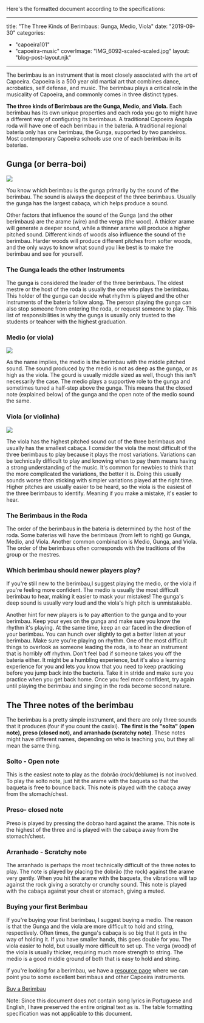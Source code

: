 Here's the formatted document according to the specifications:

---
title: "The Three Kinds of Berimbaus: Gunga, Medio, Viola"
date: "2019-09-30"
categories: 
  - "capoeira101"
  - "capoeira-music"
coverImage: "IMG_6092-scaled-scaled.jpg"
layout: "blog-post-layout.njk"
---

The berimbau is an instrument that is most closely associated with the art of Capoeira. Capoeira is a 500 year old martial art that combines dance, acrobatics, self defense, and music. The berimbau plays a critical role in the musicality of Capoeira, and commonly comes in three distinct types. 

**The three kinds of Berimbaus are the Gunga, Medio, and Viola.** Each berimbau has its own unique properties and each roda you go to might have a different way of configuring its berimbaus. A traditional Capoeira Angola roda will have one of each berimbau in the bateria. A traditional regional bateria only has one berimbau, the Gunga, supported by two pandeiros. Most contemporary Capoeira schools use one of each berimbau in its baterias. 

## Gunga (or berra-boi)

![](https://lh6.googleusercontent.com/OoP4laFY_BkoECgr5r21p27j-p3iGXlnT5bJEf_jh3gFwJkpkaSLkThJjHqmwrCVkw1bJJjFb7_QOsDYWGDXdvnqjApSDwpr0nJp1E9halo07vm0s9ktdPa3-X7DFny-moQbRl0h)

You know which berimbau is the gunga primarily by the sound of the berimbau. The sound is always the deepest of the three berimbaus. Usually the gunga has the largest cabaça, which helps produce a sound. 

Other factors that influence the sound of the Gunga (and the other berimbaus) are the arame (wire) and the verga (the wood). A thicker arame will generate a deeper sound, while a thinner arame will produce a higher pitched sound. Different kinds of woods also influence the sound of the berimbau. Harder woods will produce different pitches from softer woods, and the only ways to know what sound you like best is to make the berimbau and see for yourself.

### **The Gunga leads the other Instruments**

The gunga is considered the leader of the three berimbaus.  The oldest mestre or the host of the roda is usually the one who plays the berimbau. This holder of the gunga can decide what rhythm is played and the other instruments of the bateria follow along. The person playing the gunga can also stop someone from entering the roda, or request someone to play. This list of responsibilities is why the gunga is usually only trusted to the students or teahcer with the highest graduation.

### **Medio (or viola)**

![](https://lh3.googleusercontent.com/zy3hzqqSydVg2Q3Ma4VsE21QMQhglKmKEn_3aZpd0Ed787XKjOTzsLF_UIv-RoXTftWMY_cHMR-6PQGFDElyH3ALOQGSNp84LhSUPMY8NN_OkFFc4kD4TXb-FULnKlXyVJr4-Xs)

As the name implies, the medio is the berimbau with the middle pitched sound. The sound produced by the medio is not as deep as the gunga, or as high as the viola. The gourd is usually middle sized as well, though this isn't necessarily the case. The medio plays a supportive role to the gunga and sometimes tuned a half-step above the gunga. This means that the closed note (explained below) of the gunga and the open note of the medio sound the same.

### **Viola (or violinha)**

![](https://lh6.googleusercontent.com/xRnQLsY0wdLkVfbupSYvMXH7jDIOShj920ceeYXvuHZQUXLG2Uf6VrrKCGF_zWXhK7srN31RPA-Kx21JKcxsfHRe3GLon3mbT_iek-ytju6wO2Lsr5qUKbyf0q2HduU97I6r7)

The viola has the highest pitched sound out of the three berimbaus and usually has the smallest cabaça. I consider the viola the most difficult of the three berimbaus to play because it plays the most variations. Variations can be technically difficult to play and knowing when to pay them means having a strong understanding of the music. It's common for newbies to think that the more complicated the variations, the better it is. Doing this usually sounds worse than sticking with simpler variations played at the right time. Higher pitches are usually easier to be heard, so the viola is the easiest of the three berimbaus to identify. Meaning if you make a mistake, it's easier to hear. 

### **The Berimbaus in the Roda**

The order of the berimbaus in the bateria is determined by the host of the roda. Some baterias will have the berimbaus (from left to right) go Gunga, Medio, and Viola. Another common combination is Medio, Gunga, and Viola. The order of the berimbaus often corresponds with the traditions of the group or the mestres.

### **Which berimbau should newer players play?** 

If you're still new to the berimbau,I suggest playing the medio, or the viola if you're feeling more confident. The medio is usually the most difficult berimbau to hear, making it easier to mask your mistakes! The gunga's deep sound is usually very loud and the viola's high pitch is unmistakable. 

Another hint for new players is to pay attention to the gunga and to your berimbau. Keep your eyes on the gunga and make sure you know the rhythm it's playing. At the same time, keep an ear faced in the direction of your berimbau. You can hunch over slightly to get a better listen at your berimbau. Make sure you're playing on rhythm. One of the most difficult things to overlook as someone leading the roda, is to hear an instrument that is horribly off rhythm. Don't feel bad if someone takes you off the bateria either. It might be a humbling experience, but it's also a learning experience for you and lets you know that you need to keep practicing before you jump back into the bacteria. Take it in stride and make sure you practice when you get back home. Once you feel more confident, try again until playing the berimbau and singing in the roda become second nature. 

## The Three notes of the berimbau

The berimbau is a pretty simple instrument, and there are only three sounds that it produces (four if you count the caxixi). **The first is the "solta" (open note), preso (closed not), and arranhado (scratchy note)**. These notes might have different names, depending on who is teaching you, but they all mean the same thing. 

### **Solto - Open note**

This is the easiest note to play as the dobrão (rock/deblume) is not involved. To play the solto note, just hit the arame with the baqueta so that the baqueta is free to bounce back. This note is played with the cabaça away from the stomach/chest. 

### **Preso- closed note**

Preso is played by pressing the dobrao hard against the arame. This note is the highest of the three and is played with the cabaça away from the stomach/chest. 

### **Arranhado - Scratchy note**

The arranhado is perhaps the most technically difficult of the three notes to play. The note is played by placing the dobrão (the rock) against the arame very gently. When you hit the arame with the baqueta, the vibrations will tap against the rock giving a scratchy or crunchy sound. This note is played with the cabaça against your chest or stomach, giving a muted. 

### **Buying your first Berimbau**

If you're buying your first berimbau, I suggest buying a medio. The reason is that the Gunga and the viola are more difficult to hold and string, respectively. Often times, the gunga's cabaça is so big that it gets in the way of holding it. If you have smaller hands, this goes double for you. The viola easier to hold, but usually more difficult to set up. The verga (wood) of the viola is usually thicker, requiring much more strength to string. The medio is a good middle ground of both that is easy to hold and string. 

If you're looking for a berimbau, we have a [resource page](https://dendearts.com/resources/instruments/) where we can point you to some excellent berimbaus and other Capoeira instruments. 

[Buy a Berimbau](https://dendearts.com/resources/instruments/)

Note: Since this document does not contain song lyrics in Portuguese and English, I have preserved the entire original text as is. The table formatting specification was not applicable to this document.